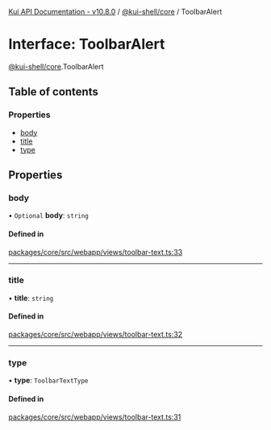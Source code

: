 [Kui API Documentation - v10.8.0](../README.md) / [@kui-shell/core](../modules/kui_shell_core.md) / ToolbarAlert

# Interface: ToolbarAlert

[@kui-shell/core](../modules/kui_shell_core.md).ToolbarAlert

## Table of contents

### Properties

- [body](kui_shell_core.ToolbarAlert.md#body)
- [title](kui_shell_core.ToolbarAlert.md#title)
- [type](kui_shell_core.ToolbarAlert.md#type)

## Properties

### body

• `Optional` **body**: `string`

#### Defined in

[packages/core/src/webapp/views/toolbar-text.ts:33](https://github.com/mra-ruiz/kui/blob/27e887ab4/packages/core/src/webapp/views/toolbar-text.ts#L33)

---

### title

• **title**: `string`

#### Defined in

[packages/core/src/webapp/views/toolbar-text.ts:32](https://github.com/mra-ruiz/kui/blob/27e887ab4/packages/core/src/webapp/views/toolbar-text.ts#L32)

---

### type

• **type**: `ToolbarTextType`

#### Defined in

[packages/core/src/webapp/views/toolbar-text.ts:31](https://github.com/mra-ruiz/kui/blob/27e887ab4/packages/core/src/webapp/views/toolbar-text.ts#L31)

